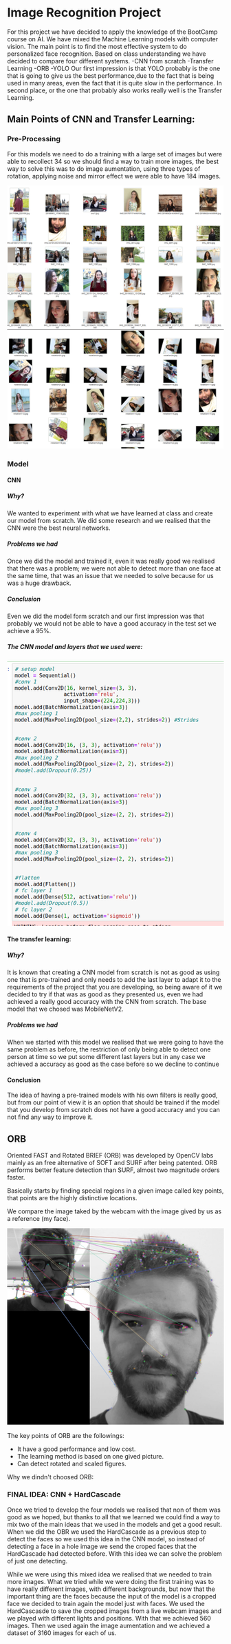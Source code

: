 # Image Recognition Project
For this project we have decided to apply the knowledge of the BootCamp course on AI. We have mixed the Machine Learning models with computer vision. 
The main point is to find the most effective system to do personalized face recognition. Based on class understanding we have decided to compare four different systems.
  -CNN from scratch
  -Transfer Learning
  -ORB
  -YOLO
Our first impression is that YOLO probably is the one that is going to give us the best performance,due to the fact that is being used in many areas, even the fact that it is quite slow in the performance. In second place, or the one that probably also works really well is the Transfer Learning.

## Main Points of CNN and Transfer Learning:
### Pre-Processing
For this models we need to do a training with a large set of images but were able to recollect 34 so we should find a way to train more images, the best way to solve this was to do image aumentation, using three types of rotation, applying noise and mirror effect we were able to have 184 images.

![Normal](img_readme/normal.png)
![Edited](img_readme/edited.png)

### Model
#### CNN
##### Why?
We wanted to experiment with what we have learned at class and create our model from scratch. We did some research and we realised that the CNN were the best neural networks.
##### Problems we had
Once we did the model and trained it, even it was really good we realised that there was a problem; we were not able to detect more than one face at the same time, that was an issue that we needed to solve because for us was a huge drawback.
##### Conclusion
Even we did the model form scratch and our first impression was that probably we would not be able to have a good accuracy in the test set we achieve a 95%.
##### The CNN model and layers that we used were:
![Edited](img_readme/cnn_model.png)
#### The transfer learning:
##### Why?
It is known that creating a CNN model from scratch is not as good as using one that is pre-trained and only needs to add the last layer to adapt it to the requirements of the project that you are developing, so being aware of it we decided to try if that was as good as they presented us, even we had achieved a really good accuracy with the CNN from scratch. The base model that we chosed was MobileNetV2.
##### Problems we had
When we started with this model we realised that we were going to have the same problem as before, the restriction of only being able to detect one person at time so we put some different last layers but in any case we achieved a accuracy as good as the case before so we decline to continue
#### Conclusion 
The idea of having a pre-trained models with his own filters is really good, but from our point of view it is an option that should be trained if the model that you develop from scratch does not have a good accuracy and you can not find any way to improve it.


## ORB

Oriented FAST and Rotated BRIEF (ORB) was developed by OpenCV labs mainly as an free alternative of SOFT and SURF after being patented.
ORB performs better feature detection than SURF, almost two magnitude orders faster.

Basically starts by finding special regions in a given image called key points, that points are the highly distinctive locations.

We compare the image taked by the webcam with the image gived by us as a reference (my face).

![Normal](img_readme/orbMatches.jpg)


The key points of ORB are the followings:
  - It have a good performance and low cost.
  - The learning method is based on one gived picture.
  - Can detect rotated and scaled figures.
  
Why we dindn't choosed ORB:



### FINAL IDEA: CNN + HardCascade
Once we tried to develop the four models we realised that non of them was good as we hoped, but thanks to all that we learned we could find a way to mix two of the main ideas that we used in the models and get a good result.
When we did the OBR we used the HardCascade as a previous step to detect the faces so we used this idea in the CNN model, so instead of detecting a face in a hole image we send the croped faces that the HardCascade had detected before. With this idea we can solve the problem of just one detecting.

While we were using this mixed idea we realised that we needed to train more images. What we tried while we were doing the first training was to have really different images, with different backgrounds, but now that the important thing are the faces because the input of the model is a cropped face we decided to train again the model just with faces. We used the HardCascasde to save the cropped images from a live webcam images and we played with different lights and positions. With that we achieved 560 images. Then we used again the image aumentation and we achieved a dataset of 3160 images for each of us.

